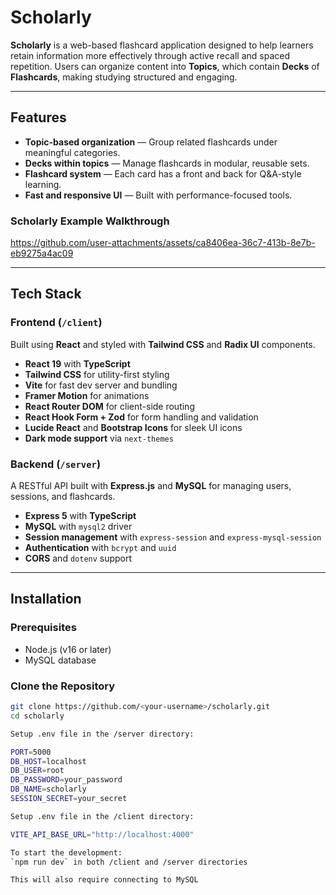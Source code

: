 # Scholarly

**Scholarly** is a web-based flashcard application designed to help learners retain information more effectively through active recall and spaced repetition. Users can organize content into **Topics**, which contain **Decks** of **Flashcards**, making studying structured and engaging.

---

## Features

- **Topic-based organization** — Group related flashcards under meaningful categories.
- **Decks within topics** — Manage flashcards in modular, reusable sets.
- **Flashcard system** — Each card has a front and back for Q&A-style learning.
- **Fast and responsive UI** — Built with performance-focused tools.

### Scholarly Example Walkthrough

https://github.com/user-attachments/assets/ca8406ea-36c7-413b-8e7b-eb9275a4ac09

---

## Tech Stack

### Frontend (`/client`)
Built using **React** and styled with **Tailwind CSS** and **Radix UI** components.

- **React 19** with **TypeScript**
- **Tailwind CSS** for utility-first styling
- **Vite** for fast dev server and bundling
- **Framer Motion** for animations
- **React Router DOM** for client-side routing
- **React Hook Form + Zod** for form handling and validation
- **Lucide React** and **Bootstrap Icons** for sleek UI icons
- **Dark mode support** via `next-themes`

### Backend (`/server`)
A RESTful API built with **Express.js** and **MySQL** for managing users, sessions, and flashcards.

- **Express 5** with **TypeScript**
- **MySQL** with `mysql2` driver
- **Session management** with `express-session` and `express-mysql-session`
- **Authentication** with `bcrypt` and `uuid`
- **CORS** and `dotenv` support

---

## Installation

### Prerequisites

- Node.js (v16 or later)
- MySQL database

### Clone the Repository

```bash
git clone https://github.com/<your-username>/scholarly.git
cd scholarly

Setup .env file in the /server directory:

PORT=5000
DB_HOST=localhost
DB_USER=root
DB_PASSWORD=your_password
DB_NAME=scholarly
SESSION_SECRET=your_secret

Setup .env file in the /client directory:

VITE_API_BASE_URL="http://localhost:4000"

To start the development: 
`npm run dev` in both /client and /server directories

This will also require connecting to MySQL
